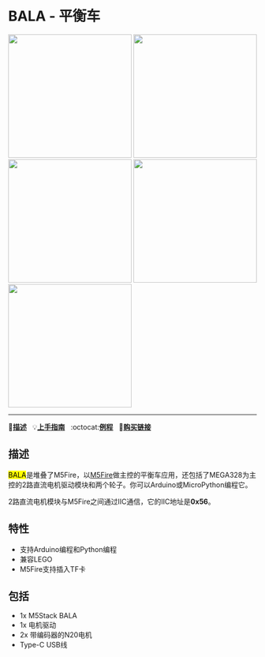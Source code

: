 # BALA - 平衡车

<img src="assets/img/product_pics/app/bala_1.jpg" width="250" height="250"> <img src="assets/img/product_pics/app/bala_2.jpg" width="250" height="250"> <img src="assets/img/product_pics/app/bala_3.jpg" width="250" height="250"> <img src="assets/img/product_pics/app/bala_4.jpg" width="250" height="250"> <img src="assets/img/product_pics/app/bala_5.jpg" width="250" height="250">

* * *

:memo:**[描述](#描述)**&nbsp;&nbsp;&nbsp;:bulb:**[上手指南](/zh_CN/quick_start/bala/bala_quick_start)**&nbsp;&nbsp;&nbsp;:octocat:**[例程](https://github.com/m5stack/M5Bala/tree/master/examples)**&nbsp;&nbsp;&nbsp;🛒**[购买链接](https://item.taobao.com/item.htm?spm=a1z10.3-c.w4002-1172588106.13.3b6d425eZah7wG&id=574761698176)**

## 描述

<mark>BALA</mark>是堆叠了M5Fire，以[M5Fire](http://docs.m5stack.com/#/zh_CN/core/fire)做主控的平衡车应用，还包括了MEGA328为主控的2路直流电机驱动模块和两个轮子。你可以Arduino或MicroPython编程它。

2路直流电机模块与M5Fire之间通过IIC通信，它的IIC地址是**0x56**。

## 特性

- 支持Arduino编程和Python编程
- 兼容LEGO
- M5Fire支持插入TF卡

## 包括

- 1x M5Stack BALA
- 1x 电机驱动
- 2x 带编码器的N20电机
- Type-C USB线

